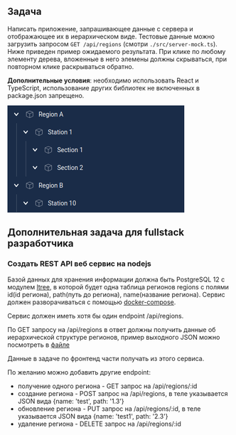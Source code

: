 ## Задача

Написать приложение, запрашивающее данные с сервера и отображающее их в иерархическом виде. Тестовые данные можно загрузить запросом `GET /api/regions` (смотри `./src/server-mock.ts`). Ниже приведен пример ожидаемого результата. При клике по любому элементу дерева, вложенные в него элемены должны скрываться, при повторном клике раскрываться обратно.

**Дополнительные условия**: необходимо использовать React и TypeScript, использование других библиотек не включенных в package.json запрещено.

![Example result](example.png)

## Дополнительная задача для fullstack разработчика

### Создать REST API веб сервис на nodejs

Базой данных для хранения информации должна быть PostgreSQL 12 с модулем [ltree](https://postgrespro.ru/docs/postgrespro/12/ltree),
в которой будет одна таблица регионов regions с полями id(id региона), path(путь до региона), name(название региона).
Сервис должен разворачиваться с помощью [docker-compose](https://docs.docker.com/compose/).

Сервис должен иметь хотя бы один endpoint /api/regions.

По GET запросу на /api/regions в ответ должны получить данные об иерархической структуре регионов, пример выходного JSON можно посмотреть в [файле](https://github.com/danroshko/au-react-test/blob/master/src/server-mock.ts)

Данные в задаче по фронтенд части получать из этого сервиса.

По желанию можно добавить другие endpoint:

- получение одного региона - GET запрос на /api/regions/:id
- создание региона - POST запрос на /api/regions, в теле указывается JSON вида {name: 'test', path: '1.3'}
- обновление региона - PUT запрос на /api/regions/:id, в теле указывается JSON вида {name: 'test1', path: '2.3'}
- удаление региона - DELETE запрос на /api/regions/:id
